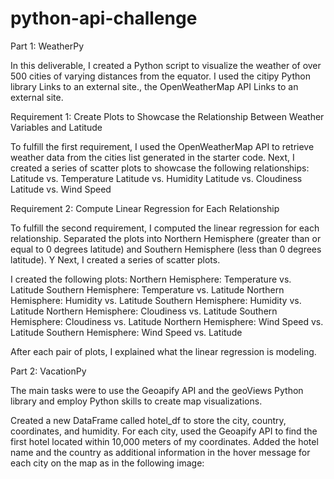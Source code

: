 # python-api-challenge

Part 1: WeatherPy

In this deliverable, I created a Python script to visualize the weather of over 500 cities of varying distances from the equator. I used the citipy Python library Links to an external site., the OpenWeatherMap API Links to an external site.


Requirement 1: Create Plots to Showcase the Relationship Between Weather Variables and Latitude

To fulfill the first requirement, I used the OpenWeatherMap API to retrieve weather data from the cities list generated in the starter code. Next, I created a series of scatter plots to showcase the following relationships:
Latitude vs. Temperature
Latitude vs. Humidity
Latitude vs. Cloudiness
Latitude vs. Wind Speed

Requirement 2: Compute Linear Regression for Each Relationship

To fulfill the second requirement, I computed the linear regression for each relationship. Separated the plots into Northern Hemisphere (greater than or equal to 0 degrees latitude) and Southern Hemisphere (less than 0 degrees latitude). Y
Next, I created a series of scatter plots. 

I created the following plots:
Northern Hemisphere: Temperature vs. Latitude
Southern Hemisphere: Temperature vs. Latitude
Northern Hemisphere: Humidity vs. Latitude
Southern Hemisphere: Humidity vs. Latitude
Northern Hemisphere: Cloudiness vs. Latitude
Southern Hemisphere: Cloudiness vs. Latitude
Northern Hemisphere: Wind Speed vs. Latitude
Southern Hemisphere: Wind Speed vs. Latitude

After each pair of plots, I explained what the linear regression is modeling. 


Part 2: VacationPy

The main tasks were to use the Geoapify API and the geoViews Python library and employ  Python skills to create map visualizations.

Created a new DataFrame called hotel_df to store the city, country, coordinates, and humidity.
For each city, used the Geoapify API to find the first hotel located within 10,000 meters of my coordinates.
Added the hotel name and the country as additional information in the hover message for each city on the map as in the following image:
